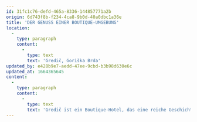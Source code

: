 ```yaml
---
id: 31fc1c76-defd-465a-8336-144857771a2b
origin: 6d743f8b-f234-4ca8-9b0d-40a0dbc1a36e
title: 'DER GENUSS EINER BOUTIQUE-UMGEBUNG'
location:
  -
    type: paragraph
    content:
      -
        type: text
        text: 'Gredič, Goriška Brda'
updated_by: e428b9e7-aedd-47ee-9cbd-b3b98d630e6c
updated_at: 1664365645
content:
  -
    type: paragraph
    content:
      -
        type: text
        text: 'Gredič ist ein Boutique-Hotel, das eine reiche Geschichte mit einem modernen Touch verbindet. Dieser verborgene Schatz von Goriška Brda zeichnet sich durch höchste Gastfreundschaft und seine spektakuläre Lage aus, wo man Entspannung und Privatsphäre in einer einzigartigen Umgebung finden.'
---
```

